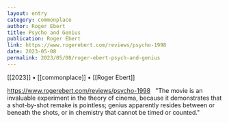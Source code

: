```yaml
---
layout: entry
category: commonplace
author: Roger Ebert
title: Psycho and Genius
publication: Roger Ebert
link: https://www.rogerebert.com/reviews/psycho-1998
date: 2023-05-08
permalink: 2023/05/08/roger-ebert-psych-and-genius
---
```


[[2023]] • [[commonplace]] • [[Roger Ebert]] 

https://www.rogerebert.com/reviews/psycho-1998
 
"The movie is an invaluable experiment in the theory of cinema, because it demonstrates that a shot-by-shot remake is pointless; genius apparently resides between or beneath the shots, or in chemistry that cannot be timed or counted."
